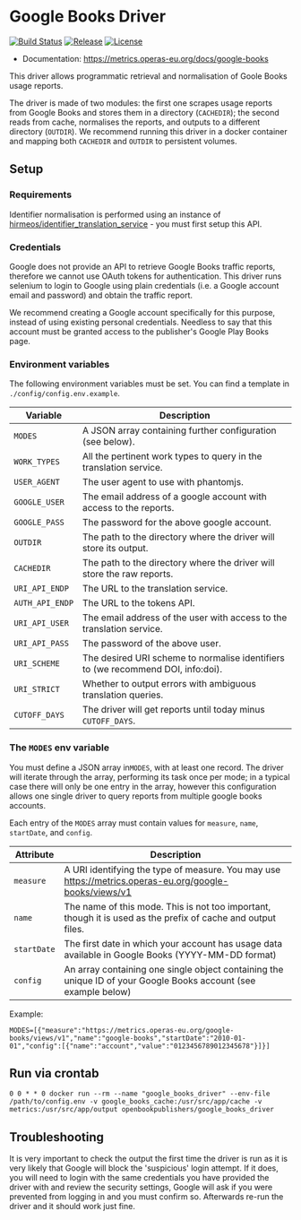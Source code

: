 # Google Books Driver
[![Build Status](https://travis-ci.org/hirmeos/google_books_driver.svg?branch=master)](https://travis-ci.org/hirmeos/google_books_driver) [![Release](https://img.shields.io/github/release/hirmeos/google_books_driver.svg?colorB=58839b)](https://github.com/hirmeos/google_books_driver/releases) [![License](https://img.shields.io/github/license/hirmeos/google_books_driver.svg?colorB=ff0000)](https://github.com/hirmeos/google_books_driver/blob/master/LICENSE)

- Documentation: https://metrics.operas-eu.org/docs/google-books

This driver allows programmatic retrieval and normalisation of Goole Books usage reports.

The driver is made of two modules: the first one scrapes usage reports from Google Books and stores them in a directory (`CACHEDIR`); the second reads from cache, normalises the reports, and outputs to a different directory (`OUTDIR`). We recommend running this driver in a docker container and mapping both `CACHEDIR` and `OUTDIR` to persistent volumes.

## Setup
### Requirements
Identifier normalisation is performed using an instance of [hirmeos/identifier_translation_service][1] - you must first setup this API.

### Credentials
Google does not provide an API to retrieve Google Books traffic reports, therefore we cannot use OAuth tokens for authentication. This driver runs selenium to login to Google using plain credentials (i.e. a Google account email and password) and obtain the traffic report.

We recommend creating a Google account specifically for this purpose, instead of using existing personal credentials. Needless to say that this account must be granted access to the publisher's Google Play Books page.

### Environment variables
The following environment variables must be set. You can find a template in `./config/config.env.example`.

| Variable        | Description                                                                      |
| --------------- | -------------------------------------------------------------------------------- |
| `MODES`         | A JSON array containing further configuration (see below).                       |
| `WORK_TYPES`    | All the pertinent work types to query in the translation service.                |
| `USER_AGENT`    | The user agent to use with phantomjs.                                            |
| `GOOGLE_USER`   | The email address of a google account with access to the reports.                |
| `GOOGLE_PASS`   | The password for the above google account.                                       |
| `OUTDIR`        | The path to the directory where the driver will store its output.                |
| `CACHEDIR`      | The path to the directory where the driver will store the raw reports.           |
| `URI_API_ENDP`  | The URL to the translation service.                                              |
| `AUTH_API_ENDP` | The URL to the tokens API.                                                       |
| `URI_API_USER`  | The email address of the user with access to the translation service.            |
| `URI_API_PASS`  | The password of the above user.                                                  |
| `URI_SCHEME`    | The desired URI scheme to normalise identifiers to (we recommend DOI, info:doi). |
| `URI_STRICT`    | Whether to output errors with ambiguous translation queries.                     |
| `CUTOFF_DAYS`   | The driver will get reports until today minus `CUTOFF_DAYS`.                     |


### The `MODES` env variable
You must define a JSON array in`MODES`, with at least one record. The driver will iterate through the array, performing its task once per mode; in a typical case there will only be one entry in the array, however this configuration allows one single driver to query reports from multiple google books accounts.

Each entry of the `MODES` array must contain values for `measure`, `name`, `startDate`, and `config`.

| Attribute   | Description                                                                                                     |
| ----------- | --------------------------------------------------------------------------------------------------------------- |
| `measure`   | A URI identifying the type of measure. You may use https://metrics.operas-eu.org/google-books/views/v1          |
| `name`      | The name of this mode. This is not too important, though it is used as the prefix of cache and output files.    |
| `startDate` | The first date in which your account has usage data available in Google Books (YYYY-MM-DD format)               |
| `config`    | An array containing one single object containing the unique ID of your Google Books account (see example below) |

Example:
```
MODES=[{"measure":"https://metrics.operas-eu.org/google-books/views/v1","name":"google-books","startDate":"2010-01-01","config":[{"name":"account","value":"0123456789012345678"}]}]
```

## Run via crontab
```
0 0 * * 0 docker run --rm --name "google_books_driver" --env-file /path/to/config.env -v google_books_cache:/usr/src/app/cache -v metrics:/usr/src/app/output openbookpublishers/google_books_driver
```

## Troubleshooting
It is very important to check the output the first time the driver is run as it is very likely that Google will block the 'suspicious' login attempt. If it does, you will need to login with the same credentials you have provided the driver with and review the security settings, Google will ask if you were prevented from logging in and you must confirm so. Afterwards re-run the driver and it should work just fine.

[1]: https://github.com/hirmeos/identifier_translation_service "Identifier Translation Service"
